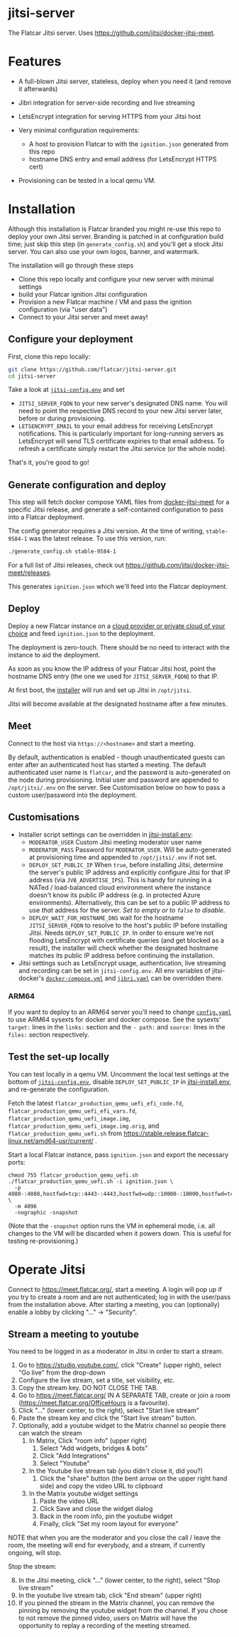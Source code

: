 # jitsi-server

The Flatcar Jitsi server. Uses https://github.com/jitsi/docker-jitsi-meet.

# Features
- A full-blown Jitsi server, stateless, deploy when you need it (and remove it afterwards)
- Jibri integration for server-side recording and live streaming
- LetsEncrypt integration for serving HTTPS from your Jitsi host
- Very minimal configuration requirements:
  - A host to provision Flatcar to with the `ignition.json` generated from this repo
  - hostname DNS entry and email address (for LetsEncrypt HTTPS cert)

- Provisioning can be tested in a local qemu VM.

# Installation

Although this installation is Flatcar branded you might re-use this repo to deploy your own Jitsi server.
Branding is patched in at configuration build time; just skip this step (in `generate_config.sh`) and you'll get a stock Jitsi server.
You can also use your own logos, banner, and watermark.

The installation will go through these steps
- Clone this repo locally and configure your new server with minimal settings
- build your Flatcar ignition Jitsi configuration
- Provision a new Flatcar machine / VM and pass the ignition configuration (via "user data")
- Connect to your Jitsi server and meet away!

## Configure your deployment

First, clone this repo locally:
```bash
git clone https://github.com/flatcar/jitsi-server.git
cd jitsi-server
```

Take a look at [`jitsi-config.env`](jitsi-config.env) and set
- `JITSI_SERVER_FQDN` to your new server's designated DNS name.
  You will need to point the respective DNS record to your new Jitsi server later,
   before or during provisioning.
- `LETSENCRYPT_EMAIL` to your email address for receiving LetsEncrypt notifications.
  This is particularly important for long-running servers as LetsEncrypt will send
  TLS certificate expiries to that email address.
  To refresh a certificate simply restart the Jitsi service (or the whole node).

That's it, you're good to go!

## Generate configuration and deploy

This step will fetch docker compose YAML files from
[docker-jitsi-meet](https://github.com/jitsi/docker-jitsi-meet)
for a specific Jitsi release, and generate a self-contained configuration to pass
into a Flatcar deployment.

The config generator requires a Jitsi version.
At the time of writing, `stable-9584-1` was the latest release.
To use this version, run:
```bash
./generate_config.sh stable-9584-1
```
For a full list of Jitsi releases, check out
https://github.com/jitsi/docker-jitsi-meet/releases.

This generates `ignition.json` which we'll feed into the Flatcar deployment.

## Deploy

Deploy a new Flatcar instance on a
[cloud provider or private cloud of your choice](https://www.flatcar.org/docs/latest/installing/cloud/)
and feed `ignition.json` to the deployment.

The deployment is zero-touch.
There should be no need to interact with the instance to aid the deployment.

As soon as you know the IP address of your Flatcar Jitsi host, point the hostname DNS entry
(the one we used for `JITSI_SERVER_FQDN`) to that IP.

At first boot, the [installer](jitsi-install.sh) will run and set up Jitsi in `/opt/jitsi`. 

Jitsi will become available at the designated hostname after a few minutes.

## Meet

Connect to the host via `https://<hostname>` and start a meeting.

By default, authentication is enabled - though unauthenticated guests can enter after
an authenticated host has started a meeting.
The default authenticated user name is `flatcar`, and the password is auto-generated on
the node during provisioning.
Initial user and password are appended to `/opt/jitsi/.env` on the server.
See Customisation below on how to pass a custom user/password into the deployment.

## Customisations

- Installer script settings can be overridden in [jitsi-install.env](jitsi-install.env):
  - `MODERATOR_USER` Custom Jitsi meeting moderator user name
  - `MODERATOR_PASS` Password for `MODERATOR_USER`.
     Will be auto-generated at provisioning time and appended to `/opt/jitsi/.env` if not set.
  - `DEPLOY_SET_PUBLIC_IP` When `true`, before installing Jitsi, determine the server's public IP
     address and explicitly configure Jitsi for that IP address (via `JVB_ADVERTISE_IPS`).
     This is handy for running in a NATed / load-balanced cloud environment where the 
     instance doesn't know its public IP address (e.g. in protected Azure environments).
     Alternatively, this can be set to a public IP address to use _that_ address for the server.
     _Set to empty or to `false` to disable._
  - `DEPLOY_WAIT_FOR_HOSTNAME_DNS` wait for the hostname `JITSI_SERVER_FQDN` to resolve to
    the host's public IP before installing Jitsi. Needs `DEPLOY_SET_PUBLIC_IP`.
    In order to ensure we're not flooding LetsEncrypt with certificate queries (and get blocked as a result), the
    installer will check whether the designated hostname matches its public IP address before
    continuing the installation.
- Jitsi settings such as LetsEncrypt usage, authentication, live streaming and recording can be set in
  `jitsi-config.env`. All env variables of jitsi-docker's
  [`docker-compose.yml`](https://github.com/jitsi/docker-jitsi-meet/blob/master/docker-compose.yml)
  and [`jibri.yaml`](https://github.com/jitsi/docker-jitsi-meet/blob/master/jibri.yml)
  can be overridden there.

### ARM64

If you want to deploy to an ARM64 server you'll need to change [`config.yaml`](config.yaml) to use
ARM64 sysexts for docker and docker compose. See the sysexts' `target:` lines in the `links:` section
and the `- path:` and `source:` lines in the `files:` section respectively.

## Test the set-up locally

You can test locally in a qemu VM.
Uncomment the local test settings at the bottom of [`jitsi-config.env`](jitsi-config.env),
disable `DEPLOY_SET_PUBLIC_IP` in [jitsi-install.env](jitsi-install.env),
and re-generate the configuration.

Fetch the latest `flatcar_production_qemu_uefi_efi_code.fd`,
 `flatcar_production_qemu_uefi_efi_vars.fd`,
 `flatcar_production_qemu_uefi_image.img`,
 `flatcar_production_qemu_uefi_image.img.orig`, and
 `flatcar_production_qemu_uefi.sh` from https://stable.release.flatcar-linux.net/amd64-usr/current/ .

Start a local Flatcar instance, pass `ignition.json` and export the necessary ports:
```
chmod 755 flatcar_production_qemu_uefi.sh
./flatcar_production_qemu_uefi.sh -i ignition.json \
  -p 4080-:4080,hostfwd=tcp::4443-:4443,hostfwd=udp::10000-:10000,hostfwd=tcp::2222 \
  -m 4096
  -nographic -snapshot
```
(Note that the `-snapshot` option runs the VM in ephemeral mode, i.e. all changes to the VM
 will be discarded when it powers down.
 This is useful for testing re-provisioning.)

# Operate Jitsi

Connect to https://meet.flatcar.org/, start a meeting.
A login will pop up if you try to create a room and are not authenticated; log in with the user/pass from the installation above.
After starting a meeting, you can (optionally) enable a lobby by clicking "..." -> "Security".

## Stream a meeting to youtube

You need to be logged in as a moderator in Jitsi in order to start a stream.
1. Go to https://studio.youtube.com/, click "Create" (upper right), select "Go live" from the drop-down
2. Configure the live stream, set a title, set visibility, etc.
3. Copy the stream key. DO NOT CLOSE THE TAB.
4. Go to https://meet.flatcar.org/ IN A SEPARATE TAB, create or join a room (https://meet.flatcar.org/OfficeHours is a favourite).
5. Click "..." (lower center, to the right), select "Start live stream"
6. Paste the stream key and click the "Start live stream" button.
7. Optionally, add a youtube widget to the Matrix channel so people there can watch the stream
   1. In Matrix, Click "room info" (upper right)
      1. Select "Add widgets, bridges & bots"
      2. Click "Add Integrations"
      3. Select "Youtube"
   2. In the Youtube live stream tab (you didn't close it, did you?)
      1. Click the "share" button (the bent arrow on the upper right hand side) and copy the video URL to clipboard
   3. In the Matrix youtube widget settings
      1. Paste the video URL
      2. Click Save and close the widget dialog
      3. Back in the room info, pin the youtube widget
      4. Finally, click "Set my room layout for everyone"

NOTE that when you are the moderator and you close the call / leave the room, the meeting will end for everybody, and a stream, if currently ongoing, will stop.

Stop the stream:

8. In the Jitsi meeting, click "..." (lower center, to the right), select "Stop live stream"
9. In the youtube live stream tab, click "End stream" (upper right)
10. If you pinned the stream in the Matrix channel, you can remove the pinning by removing the youtube widget from the channel.
    If you chose to not remove the pinned video, users on Matrix will have the opportunity to replay a recording of the meeting streamed.
